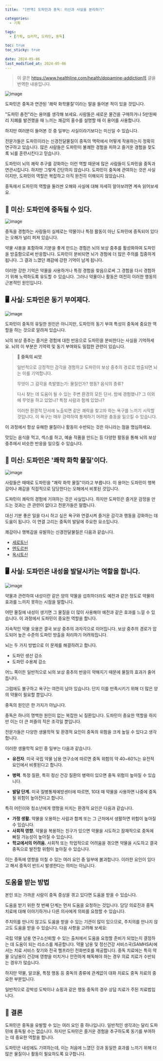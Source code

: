 ```yaml
---
title:  "[번역] 도파민과 중독: 미신과 사실을 분리하기"

categories:
  - 기획
  
tags:
  - [기획, 심리학, 도파민, 중독]

toc: true
toc_sticky: true
 
date: 2024-05-06
last_modified_at: 2024-05-06
---
```


> 이 글은 https://www.healthline.com/health/dopamine-addiction의 글을 번역한 내용입니다.

![image](https://github.com/choeehb/choeehb.github.io/assets/17942921/2373ba7a-5028-4abe-8990-b06aee00719a)

도파민은 중독과 연관된 '쾌락 화학물질'이라는 말을 들어본 적이 있을 것입니다.



"도파민 충전"라는 용어를 생각해 보세요. 사람들은 새로운 물건을 구매하거나 5만원짜리 지폐를 발견했을 때 느끼는 쾌감의 홍수를 설명할 때 이 용어를 사용합니다.



하지만 여러분이 들어본 것 중 일부는 사실이라기보다는 미신일 수 있습니다.



전문가들은 도파민이라는 신경전달물질이 중독의 맥락에서 어떻게 작용하는지 정확히 연구하고 있습니다. 많은 사람들은 도파민이 불쾌한 경험을 피하고 즐거운 경험을 찾도록 뇌를 훈련시킨다고 믿습니다.



도파민이 뇌의 쾌락 추구를 강화하는 이런 역할 때문에 많은 사람들이 도파민을 중독과 연관시킵니다. 하지만 그렇게 간단하지 않습니다. 도파민이 중독에 관여하는 것은 사실이지만, 도파민의 역할은 복잡하고 아직 완전히 이해되지 않았습니다.



중독에서 도파민의 역할을 둘러싼 오해와 사실에 대해 자세히 알아보려면 계속 읽어보세요.



## 🪽 미신: 도파민에 중독될 수 있다.

![image](https://github.com/choeehb/choeehb.github.io/assets/17942921/3644fa18-238a-4849-9cde-197527b60f1b)

중독을 경험하는 사람들이 실제로는 약물이나 특정 활동이 아닌 도파민에 중독되어 있다는 오해가 널리 퍼져 있습니다.



약물 사용을 포함하여 기분을 좋게 만드는 경험은 뇌의 보상 중추를 활성화하여 도파민을 방출함으로써 반응합니다. 도파민이 분비되면 뇌가 경험에 더 많은 주의를 집중하게 됩니다. 그 결과 느꼈던 쾌감에 강한 기억이 남게 됩니다.



이러한 강한 기억은 약물을 사용하거나 특정 경험을 찾음으로써 그 경험을 다시 경험하기 위해 노력하도록 유도할 수 있습니다. 그러나 약물이나 활동은 여전히 이러한 행동의 근본적인 원인입니다.



## 🖥️ 사실: 도파민은 동기 부여제다.

![image](https://github.com/choeehb/choeehb.github.io/assets/17942921/c8da093e-8ba1-4dc7-843b-da313db8fe15)

도파민이 중독의 유일한 원인은 아니지만, 도파민의 동기 부여 특성이 중독에 중요한 역할을 하는 것으로 알려져 있습니다.



뇌의 보상 중추는 즐거운 경험에 대한 반응으로 도파민을 분비한다는 사실을 기억하세요. 뇌의 이 부분은 기억력 및 동기 부여와도 밀접한 관련이 있습니다.



> **🥑 중독의 씨앗**
>
> 일반적으로 긍정적인 감각을 경험하고 도파민이 보상 중추의 경로로 방출되면 뇌는 이를 기억합니다.
>
>
> 무엇이 그 감각을 촉발했는가: 물질인가? 행동? 음식의 종류?
>
> 다시 찾는 데 도움이 될 수 있는 주변 환경의 모든 단서. 밤에 경험했나? 그 이외에 무엇을 하고 있었나? 특정 사람과 함께 있었나?
>
> 이러한 환경적 단서에 노출되면 같은 쾌락을 찾고자 하는 욕구를 느끼기 시작할 것입니다. 이 욕구는 매우 강력하여 통제하기 어려운 충동을 일으킬 수 있습니다.



이 과정에서 항상 유해한 물질이나 활동이 수반되는 것은 아니라는 점을 명심하세요.



맛있는 음식을 먹고, 섹스를 하고, 예술 작품을 만드는 등 다양한 활동을 통해 뇌의 보상 중추에서 비슷한 반응을 일으킬 수 있습니다.



## 🪽 미신: 도파민은 '쾌락 화학 물질'이다.

![image](https://github.com/choeehb/choeehb.github.io/assets/17942921/e127fd65-2a99-4cd8-b138-c40bd2e5f430)

사람들은 때때로 도파민을 "쾌락 화학 물질"이라고 부릅니다. 이 용어는 도파민이 행복감이나 쾌감을 직접적으로 담당한다는 오해에서 비롯된 것입니다.



도파민이 쾌락의 경험에 기여하는 것은 사실입니다. 하지만 도파민은 즐거운 감정을 만드는 것과는 큰 관련이 없다고 전문가들은 말합니다.



대신 기분 좋은 일을 다시 하고 싶은 욕구와 연결시켜 즐거운 감각과 행동을 강화하는 데 도움이 됩니다. 이 연결 고리는 중독의 발달에 주요한 요소입니다.



쾌감이나 행복감을 유발하는 신경전달물질은 다음과 같습니다.

- [세로토닌](https://www.healthline.com/health/mental-health/serotonin)
- [엔도르핀](https://www.healthline.com/health/endorphins)
- [옥시토신](https://www.healthline.com/health/love-hormone)



## 🖥️ 사실: 도파민은 내성을 발달시키는 역할을 합니다.

![image](https://github.com/choeehb/choeehb.github.io/assets/17942921/55948c0d-b3d2-47f4-ba70-2e5398752bd2)

약물과 관련하여 내성이란 같은 양의 약물을 섭취하더라도 예전과 같은 정도로 약물의 효과를 느끼지 못하는 시점을 말합니다.



어떤 물질에 내성이 생기면 그 물질을 더 많이 사용해야 예전과 같은 효과를 느낄 수 있습니다. 이 과정에서 도파민이 중요한 역할을 합니다.



지속적인 약물 오용은 결국 보상 중추의 과자각으로 이어집니다. 보상 중추의 경로가 압도되어 높은 수준의 도파민 방출을 처리하기 어려워집니다.



뇌는 두 가지 방법으로 이 문제를 해결하려고 합니다.

- 도파민 생산 감소
- 도파민 수용체 감소

어느 쪽이든 일반적으로 뇌의 보상 중추의 반응이 약해지기 때문에 물질의 효과가 줄어듭니다.



그럼에도 불구하고 욕구는 여전히 남아 있습니다. 단지 이를 만족시키기 위해 더 많은 양의 약물이 필요할 뿐입니다.



중독의 원인은 한 가지가 아닙니다.

중독은 하나의 명백한 원인이 없는 복잡한 뇌 질환입니다. 도파민이 중요한 역할을 하지만 이는 더 큰 퍼즐의 작은 조각일 뿐입니다.



전문가들은 다양한 생물학적 및 환경적 요인이 중독의 위험을 크게 높일 수 있다고 생각합니다.



이러한 생물학적 요인 중 일부는 다음과 같습니다.

- **유전자**. 미국 국립 약물 남용 연구소에 따르면 중독 위험의 약 40~60%는 유전적 요인에서 비롯된다고 합니다.

- **병력**. 특정 질환, 특히 정신 건강 질환의 병력이 있으면 중독 위험이 높아질 수 있습니다.

- **발달 단계.** 미국 질병통제예방센터에 따르면, 10대 때 약물을 사용하면 나중에 중독될 위험이 높아진다고 합니다.

  

특히 어린이와 청소년에게 영향을 미치는 환경적 요인은 다음과 같습니다.

- **가정 생활.**  약물을 오용하는 사람과 함께 또는 그 근처에서 생활하면 위험이 높아질 수 있습니다.
- **사회적 영향.** 약물을 복용하는 친구가 있으면 약물을 시도하고 잠재적으로 중독에 빠질 가능성이 높아질 수 있습니다.
- **학교에서의 어려움.** 사회적 또는 학업적으로 어려움을 겪으면 약물을 시도하고 결국 중독으로 발전할 위험이 높아질 수 있습니다.

이는 중독에 영향을 미칠 수 있는 여러 요인 중 일부에 불과합니다. 이러한 요인이 있다고 해서 중독이 반드시 발생한다는 의미는 아닙니다.



## 도움을 받는 방법
본인 또는 가까운 사람이 중독 증상을 겪고 있다면 도움을 받을 수 있습니다.

도움을 받기 위한 첫 번째 단계는 먼저 도움을 요청하는 것입니다. 담당 의료진과 중독 치료에 대해 이야기하거나 다른 의사에게 의뢰를 요청할 수 있습니다.

주치의를 만나지 않고도 도움을 받을 수 있는 기관이 많이 있으므로, 주치의를 만나지 않고도 도움을 받을 수 있습니다. 다음 사항을 고려해 보세요:

국립 약물 남용 연구소신뢰할 수 있는 출처에서 도움을 요청할 준비가 되었는지 결정하는 데 도움이 되는 리소스를 제공합니다.
약물 남용 및 정신건강 서비스국(SAMHSA)에서는 치료 서비스 찾기와 전국 헬프라인 전화번호를 제공합니다.
중독 치료에는 특히 약물 오남용이 건강에 영향을 미치거나 안전하게 해독해야 하는 경우 의료 치료가 수반되는 경우가 많습니다.

하지만 약물, 알코올, 특정 행동 등 중독의 종류에 관계없이 대화 치료도 중독 치료의 중요한 부분입니다.

일반적으로 강박성 도박이나 쇼핑과 같은 행동 중독의 경우 상담 치료가 주된 치료법입니다.



## 🎯 결론
도파민은 중독을 유발할 수 있는 여러 요인 중 하나입니다. 일반적인 생각과는 달리 도파민에 중독될 수는 없습니다. 하지만 도파민은 즐거운 경험을 추구하도록 동기를 부여하는 데 중요한 역할을 합니다.

도파민은 내성에도 기여하는데, 이는 처음에 느꼈던 것과 동일한 효과를 느끼기 위해 더 많은 물질이나 활동이 필요하도록 요구합니다.
